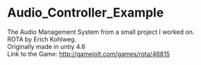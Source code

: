 # Audio_Controller_Example
The Audio Management System from a small project I worked on.
<br>
ROTA by Erich Kohlweg.
<br>
Originally made in untiy 4.6
<br>
Link to the Game: http://gamejolt.com/games/rota/46815
